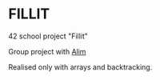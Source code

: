 # FILLIT

42 school project "Fillit"

Group project with [Alim](https://github.com/mnonne)

Realised only with arrays and backtracking.